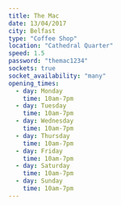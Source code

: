 ```yaml
---
title: The Mac
date: 13/04/2017
city: Belfast
type: "Coffee Shop"
location: "Cathedral Quarter"
speed: 1.5
password: "themac1234"
sockets: true
socket_availability: "many"
opening_times:
  - day: Monday
    time: 10am-7pm
  - day: Tuesday
    time: 10am-7pm
  - day: Wednesday
    time: 10am-7pm
  - day: Thursday
    time: 10am-7pm
  - day: Friday
    time: 10am-7pm
  - day: Saturday
    time: 10am-7pm
  - day: Sunday
    time: 10am-7pm
---
```

